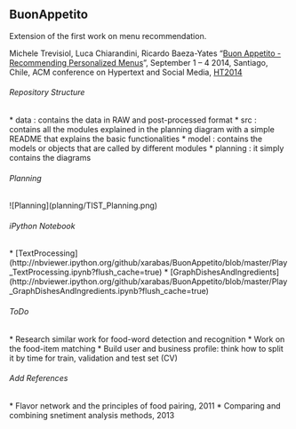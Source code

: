 <h2>BuonAppetito</h2>

Extension of the first work on menu recommendation.

Michele Trevisiol, Luca Chiarandini, Ricardo Baeza-Yates “[Buon Appetito - Recommending Personalized Menus](http://www.micheletrevisiol.com/papers/ht2014_trevisiol.pdf)”, September 1 – 4 2014, Santiago, Chile, ACM conference on Hypertext and Social Media, [HT2014](http://ht.acm.org/ht2014/)

<h6>Repository Structure</h6>
* data : contains the data in RAW and post-processed format
* src : contains all the modules explained in the planning diagram with a simple README that explains the basic functionalities
* model : contains the models or objects that are called by different modules
* planning : it simply contains the diagrams

<h6>Planning</h6>
![Planning](planning/TIST_Planning.png)


<h6>iPython Notebook</h6>
* [TextProcessing](http://nbviewer.ipython.org/github/xarabas/BuonAppetito/blob/master/Play_TextProcessing.ipynb?flush_cache=true)
* [GraphDishesAndIngredients](http://nbviewer.ipython.org/github/xarabas/BuonAppetito/blob/master/Play_GraphDishesAndIngredients.ipynb?flush_cache=true)

<h6>ToDo</h6>
* Research similar work for food-word detection and recognition
* Work on the food-item matching 
* Build user and business profile: think how to split it by time for train, validation and test set (CV)


<h6>Add References</h6>
* Flavor network and the principles of food pairing, 2011
* Comparing and combining snetiment analysis methods, 2013